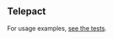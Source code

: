 ## Telepact

For usage examples, [see the tests](https://github.com/Telepact/telepact/blob/main/test/lib/java/src/main/java/telepacttest/Main.java).